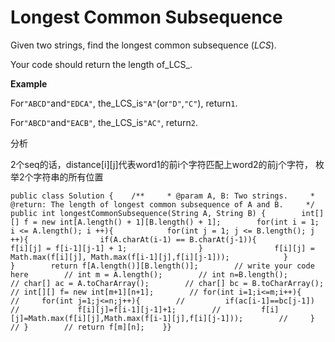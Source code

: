 # Longest Common Subsequence

Given two strings, find the longest common subsequence \(_LCS_\).

Your code should return the length of_LCS_.

**Example**

For`"ABCD"`and`"EDCA"`, the\_LCS\_is`"A"`\(or`"D"`,`"C"`\), return`1`.

For`"ABCD"`and`"EACB"`, the\_LCS\_is`"AC"`, return`2`.

分析

2个seq的话，distance\[i\]\[j\]代表word1的前i个字符匹配上word2的前j个字符， 枚举2个字符串的所有位置

```text
public class Solution {    /**     * @param A, B: Two strings.     * @return: The length of longest common subsequence of A and B.     */    public int longestCommonSubsequence(String A, String B) {        int[][] f = new int[A.length() + 1][B.length() + 1];        for(int i = 1; i <= A.length(); i ++){            for(int j = 1; j <= B.length(); j ++){                if(A.charAt(i-1) == B.charAt(j-1)){                    f[i][j] = f[i-1][j-1] + 1;                }                f[i][j] = Math.max(f[i][j], Math.max(f[i-1][j],f[i][j-1]));            }        }        return f[A.length()][B.length()];        // write your code here        // int m = A.length();        // int n=B.length();        // char[] ac = A.toCharArray();        // char[] bc = B.toCharArray();        // int[][] f= new int[m+1][n+1];        // for(int i=1;i<=m;i++){        //     for(int j=1;j<=n;j++){        //         if(ac[i-1]==bc[j-1])        //             f[i][j]=f[i-1][j-1]+1;        //         f[i][j]=Math.max(f[i][j],Math.max(f[i-1][j],f[i][j-1]));        //     }        // }        // return f[m][n];    }}
```


